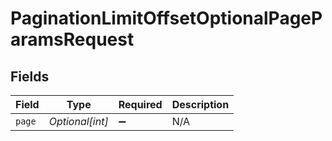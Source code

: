 # PaginationLimitOffsetOptionalPageParamsRequest


## Fields

| Field              | Type               | Required           | Description        |
| ------------------ | ------------------ | ------------------ | ------------------ |
| `page`             | *Optional[int]*    | :heavy_minus_sign: | N/A                |